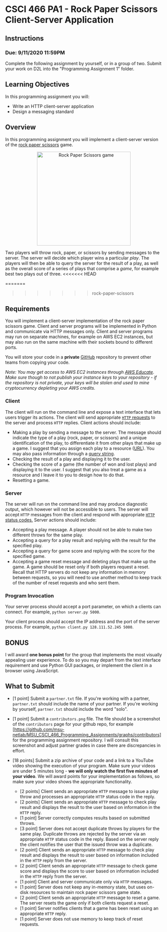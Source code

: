# CSCI 466 PA1 - Rock Paper Scissors Client-Server Application 

## Instructions
### Due: 9/11/2020 11:59PM

Complete the following assignment by yourself, or in a group of two.
Submit your work on D2L into the "Programming Assignment 1" folder. 


## Learning Objectives

In this programming assignment you will:

- Write an HTTP client-server application
- Design a messaging standard


## Overview

In this programming assignment you will implement a client-server version of the [rock paper scissors](https://en.wikipedia.org/wiki/Rock_paper_scissors) game.

<div style="text-align:center">
<img src="https://inteng-storage.s3.amazonaws.com/images/uploads/sizes/RPS_resize_md.jpg" alt="Rock Paper Scissors game" width="300">
</div>

Two players will throw rock, paper, or scissors by sending messages to the server.
The server will decide which player wins a particular *play*.
The players will then be able to query the server for the result of a play, as well as the overall score of a series of plays that comprise a *game*, for example best two plays out of three.
<<<<<<< HEAD

=======
>>>>>>> rock-paper-scissors



## Requirements

You will implement a client-server implementation of the rock paper scissors game.
Client and server programs will be implemented in Python and communicate via HTTP messages only.
Client and server programs may run on separate machines, for example on AWS EC2 instances, but may also run on the same machine with their sockets bound to different ports.

You will store your code in a __private__ [GitHub](https://github.com/) repository to prevent other teams from copying your code.

*Note: You may get access to AWS EC2 instances through [AWS Educate](https://aws.amazon.com/education/awseducate/). 
Make sure though to not publish your instance keys to your repository - if the repository is not private, your keys will be stolen and used to mine cryptocurrency depleting your AWS credits.*

### Client

The client will run on the command line and expose a text interface that lets users trigger its actions.
The client will send appropriate [`HTTP` requests](https://en.wikipedia.org/wiki/Hypertext_Transfer_Protocol#Request_methods) to the server and process `HTTP` replies.
Client actions should include:
    
- Making a play by sending a message to the server.
  The message should indicate the type of a play (rock, paper, or scissors) and a unique identification of the play, to differentiate it from other plays that make up a game.
  I suggest that you assign each play to a resource ([URL](https://en.wikipedia.org/wiki/Uniform_Resource_Identifier)).
  You may also pass information through a [query string](https://en.wikipedia.org/wiki/Query_string).
- Checking the result of a play and displaying it to the user.
- Checking the score of a game (the number of won and lost plays) and displaying it to the user.
  I suggest that you also treat a game as a resource and I leave it to you to design how to do that.
- Resetting a game. 
    
### Server

The server will run on the command line and may produce diagnostic output, which however will not be accessible to users.
The server will accept `HTTP` messages from the client and respond with appropriate [`HTTP` status codes.](https://en.wikipedia.org/wiki/List_of_HTTP_status_codes#:~:text=final%20HTTP%20message.-,2xx%20Success,received%2C%20understood%2C%20and%20accepted.&text=Standard%20response%20for%20successful%20HTTP,on%20the%20request%20method%20used.)
Server actions should include:
    
- Accepting a play message. 
A player should not be able to make two different throws for the same play.
- Accepting a query for a play result and replying with the result for the specified play.
- Accepting a query for game score and replying with the score for the specified game.
- Accepting a game reset message and deleting plays that make up the game. 
A game should be reset only if both players request a reset.
Recall that HTTP servers do not keep any information in memory between requests, so you will need to use another method to keep track of the number of reset requests and who sent them.


### Program Invocation

Your server process should accept a port parameter, on which a clients can connect. 
For example, `python server.py 5000`.

Your client process should accept the IP address and the port of the server process.
For example, `python client.py 128.111.52.245 5000`.


## BONUS

I will award __one bonus point__ for the group that implements the most visually appealing user experience. 
To do so you may depart from the text interface requirement and use Python GUI packages, or implement the client in a browser using JavaScript.


## What to Submit

* \[1 point\] Submit a `partner.txt` file.
If you're working with a partner, `partner.txt` should include the name of your partner.
If you're working by yourself, `partner.txt` should include the word "solo".

* \[1 point\] Submit a `contributors.png` file.
The file should be a screenshot of the `contributors` page for your github repo, for example [https://github.com/msu-netlab/MSU_CSCI_466_Programming_Assignments/graphs/contributors] for the programming assignment repository. 
I will consult this screenshot and adjust partner grades in case there are discrepancies in effort.

* \[18 points\] Submit a zip archive of your code and a link to a YouTube video showing the execution of your program.
Make sure your videos are under 5 minutes long - __we will only watch the first five minutes of your video__.
We will award points for your implementation as follows, so make sure your video shows the appropriate functionality.
    
    * \[2 points\] Client sends an appropriate `HTTP` message to issue a play throw and processes an appropriate `HTTP` status code in the reply. 
    * \[2 points\] Client sends an appropriate `HTTP` message to check play result and displays the result to the user based on information in the `HTTP` reply.
    * \[1 point\] Server correctly computes results based on submitted throws.
    * \[3 point\] Server does not accept duplicate throws by players for the same play. Duplicate throws are rejected by the server via an appropriate `HTTP` status code in the reply. Based on the server reply the client notifies the user that the issued throw was a duplicate.
    * \[2 point\] Client sends an appropriate `HTTP` message to check play result and displays the result to user based on information included in the `HTTP` reply from the server.
    * \[2 point\] Client sends an appropriate `HTTP` message to check game score and displays the score to user based on information included in the `HTTP` reply from the server.
    * \[1 point\]  Client and server communicate only via `HTTP` messages. 
    * \[1 point\] Server does not keep any in-memory state, but uses on-disk resources to maintain rock paper scissors game state.
    * \[2 point\]  Client sends an appropriate `HTTP` message to reset a game. The server resets the game only if both clients request a reset.
    * \[1 point\]  Server notifies clients that a game has been reset using an appropriate `HTTP` reply.
    * \[1 point\]  Server does not use memory to keep track of reset requests.
    
    

